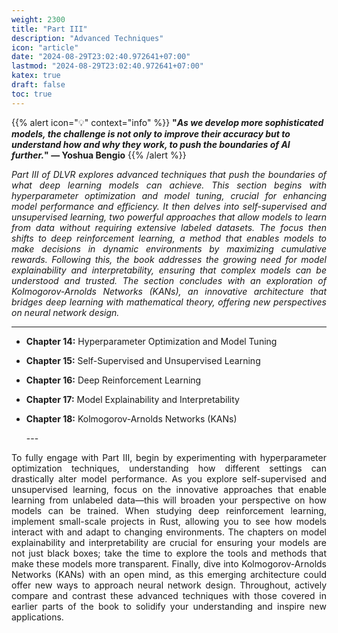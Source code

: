 ```yaml
---
weight: 2300
title: "Part III"
description: "Advanced Techniques"
icon: "article"
date: "2024-08-29T23:02:40.972641+07:00"
lastmod: "2024-08-29T23:02:40.972641+07:00"
katex: true
draft: false
toc: true
---
```

{{% alert icon="💡" context="info" %}}
<strong>"<em>As we develop more sophisticated models, the challenge is not only to improve their accuracy but to understand how and why they work, to push the boundaries of AI further.</em>" — Yoshua Bengio</strong>
{{% /alert %}}

<p style="text-align: justify;">
<em>Part III of DLVR explores advanced techniques that push the boundaries of what deep learning models can achieve. This section begins with hyperparameter optimization and model tuning, crucial for enhancing model performance and efficiency. It then delves into self-supervised and unsupervised learning, two powerful approaches that allow models to learn from data without requiring extensive labeled datasets. The focus then shifts to deep reinforcement learning, a method that enables models to make decisions in dynamic environments by maximizing cumulative rewards. Following this, the book addresses the growing need for model explainability and interpretability, ensuring that complex models can be understood and trusted. The section concludes with an exploration of Kolmogorov-Arnolds Networks (KANs), an innovative architecture that bridges deep learning with mathematical theory, offering new perspectives on neural network design.</em>
</p>

---

- <p style="text-align: justify;"><strong>Chapter 14:</strong> Hyperparameter Optimization and Model Tuning</p>
- <p style="text-align: justify;"><strong>Chapter 15:</strong> Self-Supervised and Unsupervised Learning</p>
- <p style="text-align: justify;"><strong>Chapter 16:</strong> Deep Reinforcement Learning</p>
- <p style="text-align: justify;"><strong>Chapter 17:</strong> Model Explainability and Interpretability</p>
- <p style="text-align: justify;"><strong>Chapter 18:</strong> Kolmogorov-Arnolds Networks (KANs)</p>
  ---

<p style="text-align: justify;">
To fully engage with Part III, begin by experimenting with hyperparameter optimization techniques, understanding how different settings can drastically alter model performance. As you explore self-supervised and unsupervised learning, focus on the innovative approaches that enable learning from unlabeled data—this will broaden your perspective on how models can be trained. When studying deep reinforcement learning, implement small-scale projects in Rust, allowing you to see how models interact with and adapt to changing environments. The chapters on model explainability and interpretability are crucial for ensuring your models are not just black boxes; take the time to explore the tools and methods that make these models more transparent. Finally, dive into Kolmogorov-Arnolds Networks (KANs) with an open mind, as this emerging architecture could offer new ways to approach neural network design. Throughout, actively compare and contrast these advanced techniques with those covered in earlier parts of the book to solidify your understanding and inspire new applications.
</p>
